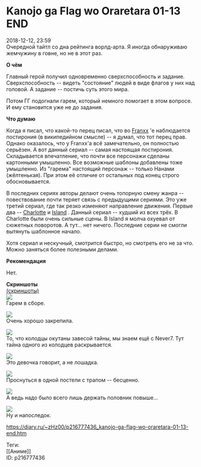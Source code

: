 Kanojo ga Flag wo Oraretara 01-13 END
======================================

   
 2018-12-12, 23:59   
  Очередной тайтл со дна рейтинга ворлд-арта. Я иногда обнаруживаю жемчужину в говне, но не в этот раз.   
   
  **О чём**    
   
 Главный герой получил одновременно сверхспособность и задание. Сверхспособность -- видеть "состояние" людей в виде флагов у них над головой. А задание -- постичь суть этого мира.   
   
 Потом ГГ подогнали гарем, который немного помогает в этом вопросе. И ему становится уже не до задания.   
   
  **Что думаю**    
   
 Когда я писал, что какой-то перец писал, что во  [Franxx](Darling%20in%20the%20Franxx%2001-24%20END)  'е наблюдается постирония (в википедийном смысле) -- я думал, что тот перец прав. Однако оказалось, что у Franxx'а всё замечательно, он полностью серьёзен. А вот данный сериал -- самая настоящая постирония. Складывается впечатление, что почти все персонажи сделаны картонными умышленно. Все возможные шаблоны добавлены тоже умышленно. Из "гарема" настоящий персонаж -- только Нанами (жёлтенькая). При этом её отличие от остальных под конец строго обосновывается.   
   
 В последних сериях авторы делают очень топорную смену жанра -- повествование почти теряет связь с предыдущими сериями. Это уже третий сериал, где так резко изменяют направление движения. Первые два --  [Charlotte](Charlotte%2001-13%20END)  и  [Island](ISLAND%2001-12%20END)  . Данный сериал -- худший из всех трёх. В Charlotte были очень сильные сцены. В Island я молча охуевал от сюжетных поворотов. А тут... нет ничего. Последние серии не смогли вытянуть шаблонное начало.   
   
 Хотя сериал и нескучный, смотрится быстро, но смотреть его не за что. Можно заняться более полезными делами.   
   
  **Рекомендация**    
   
 Нет.   
   
  **Скриншоты**    
  [(скриншоты)](https://zHz00.diary.ru/p216777436.htm?index=1#linkmore216777436m1)       
  [![](https://i.imgur.com/B2xwHqMl.jpg)](https://i.imgur.com/B2xwHqM.jpg)    
 Гарем в сборе.   
   
  [![](https://i.imgur.com/Selj0zol.jpg)](https://i.imgur.com/Selj0zo.jpg)    
 Очень хорошо закрепила.   
   
  [![](https://i.imgur.com/nhyp30ql.jpg)](https://i.imgur.com/nhyp30q.jpg)    
 То, что колодцы окутаны завесой тайны, мы знаем ещё с Never7. Тут тайна одного из колодцев раскрывается.   
   
  [![](https://i.imgur.com/fmP7aHSl.jpg)](https://i.imgur.com/fmP7aHS.jpg)    
 Это девочка говорит, а не лошадка.   
   
  [![](https://i.imgur.com/6zmuvURl.jpg)](https://i.imgur.com/6zmuvUR.jpg)    
 Проснуться в одной постели с трапом -- бесценно.   
   
  [![](https://i.imgur.com/I3pWxeml.jpg)](https://i.imgur.com/I3pWxem.jpg)    
 А ведь надо было всего лишь держать половник повыше...   
   
  [![](https://i.imgur.com/57s4aGUl.jpg)](https://i.imgur.com/57s4aGU.jpg)    
 Ну и напоследок.      
    
 <https://diary.ru/~zHz00/p216777436_kanojo-ga-flag-wo-oraretara-01-13-end.htm>   
   
 Теги:   
 [[Аниме]]   
 ID: p216777436